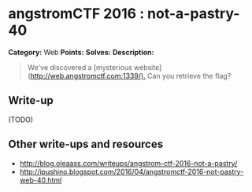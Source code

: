 # angstromCTF 2016 : not-a-pastry-40

**Category:** Web
**Points:** 
**Solves:** 
**Description:**

> We've discovered a [mysterious website](<http://web.angstromctf.com:1339/).> Can you retrieve the flag? 
> 


## Write-up

(TODO)

## Other write-ups and resources

* http://blog.oleaass.com/writeups/angstrom-ctf-2016-not-a-pastry/
* http://ipushino.blogspot.com/2016/04/angstromctf-2016-not-pastry-web-40.html
